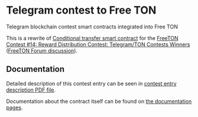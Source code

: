 # Telegram contest to Free TON
Telegram blockchain contest smart contracts integrated into Free TON

This is a rewrite of [Conditional transfer smart contract](https://github.com/Skydev0h/ton-freestyle/blob/master/doc/Project1.md) for the [FreeTON Contest #14: Reward Distribution Contest: Telegram/TON Contests Winners](https://gov.freeton.org/proposal?proposalAddress=0:1f417bdd2177883234c9a2cb0370851b03bf10d814ce0b49aedcd1e34c8a413f) ([FreeTON Forum discussion](https://forum.freeton.org/t/1455)).

## Documentation

Detailed description of this contest entry can be seen in [contest entry description PDF file](contest/14.pdf).

Documentation about the contract itself can be found on [the documentation pages](docs/README.md).